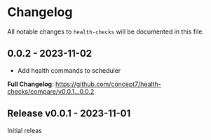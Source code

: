 # Changelog

All notable changes to `health-checks` will be documented in this file.

## 0.0.2 - 2023-11-02

- Add health commands to scheduler

**Full Changelog**: https://github.com/concept7/health-checks/compare/v0.0.1...0.0.2

## Release v0.0.1 - 2023-11-01

Initial releas
